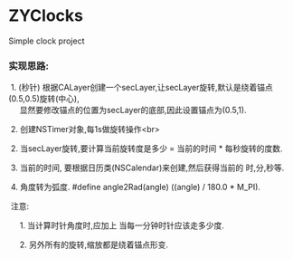# ZYClocks
Simple clock project

### 实现思路:

  1. (秒针) 根据CALayer创建一个secLayer,让secLayer旋转,默认是绕着锚点(0.5,0.5)旋转(中心),<br>
      显然要修改锚点的位置为secLayer的底部,因此设置锚点为(0.5,1).<br>
      
  2. 创建NSTimer对象,每1s做旋转操作\<br>
  
  2. 当secLayer旋转,要计算当前旋转度是多少  = 当前的时间 * 每秒旋转的度数.<br>
  
  3. 当前的时间, 要根据日历类(NSCalendar)来创建,然后获得当前的 时,分,秒等.<br>
  
  4. 角度转为弧度. #define angle2Rad(angle) ((angle) / 180.0 * M_PI).<br>
  
  注意: <br>
  
      1. 当计算时针角度时,应加上 当每一分钟时针应该走多少度.<br>
      
      2. 另外所有的旋转,缩放都是绕着锚点形变.<br>
